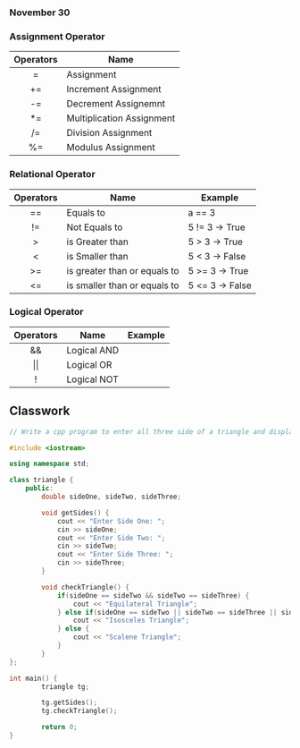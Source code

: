 ### November 30

### Assignment Operator

|Operators| Name|
|:-:|---|
|=| Assignment|
|+=| Increment Assignment|
|-=| Decrement Assignemnt|
|*=| Multiplication Assignment|
|/=|Division Assignment|
|%=| Modulus Assignment|

### Relational Operator

|Operators| Name|Example|
|:-:|---|---|
|==|Equals to|a == 3|
|!=| Not Equals to|5 != 3 -> True|
|>| is Greater than|5 > 3  -> True|
|<| is Smaller than|5 < 3 -> False|
|>=| is greater than or equals to|5 >= 3 -> True|
|<=| is smaller than or equals to|5 <= 3 -> False|

### Logical Operator

|Operators| Name|Example|
|:-:|---|---|
|&&|Logical AND||
|&#124;&#124;| Logical OR||
|!| Logical NOT|


Classwork
-

```cpp
// Write a cpp program to enter all three side of a triangle and display equilateral, isoceles or scalene.

#include <iostream>

using namespace std;

class triangle {
    public:
        double sideOne, sideTwo, sideThree;

        void getSides() {
            cout << "Enter Side One: ";
            cin >> sideOne;
            cout << "Enter Side Two: ";
            cin >> sideTwo;
            cout << "Enter Side Three: ";
            cin >> sideThree;
        }

        void checkTriangle() {
            if(sideOne == sideTwo && sideTwo == sideThree) {
                cout << "Equilateral Triangle";
            } else if(sideOne == sideTwo || sideTwo == sideThree || sideThree == sideOne) {
                cout << "Isosceles Triangle";
            } else {
                cout << "Scalene Triangle";
            }
        }
};

int main() {
        triangle tg;

        tg.getSides();
        tg.checkTriangle();

        return 0;
}
```